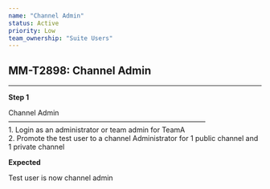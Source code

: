 ```yaml
---
name: "Channel Admin"
status: Active
priority: Low
team_ownership: "Suite Users"
---
```


## MM-T2898: Channel Admin

---

**Step 1**

Channel Admin\
————————————————————————————\
1\. Login as an administrator or team admin for TeamA\
2\. Promote the test user to a channel Administrator for 1 public channel and 1 private channel

**Expected**

Test user is now channel admin
